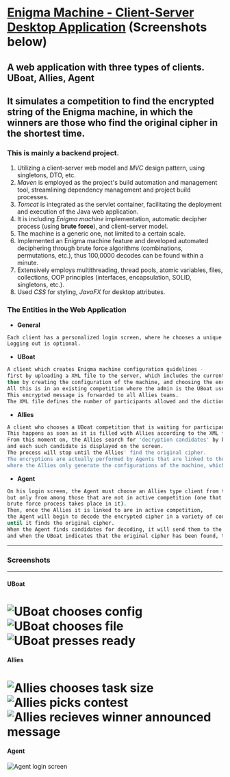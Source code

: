 # [Enigma Machine - Client-Server Desktop Application](https://guybeckenstein.github.io/crack-the-enigma-v2/) (Screenshots below)
## A web application with three types of clients. UBoat, Allies, Agent

## It simulates a competition to find the encrypted string of the Enigma machine, in which the winners are those who find the original cipher in the shortest time.

### This is mainly a backend project.
1. Utilizing a client-server web model and _MVC_ design pattern, using singletons, DTO, etc.
2. _Maven_ is employed as the project's build automation and management tool, streamlining dependency management and project build processes.
3. _Tomcat_ is integrated as the servlet container, facilitating the deployment and execution of the Java web application.
4. It is including _Enigma machine_ implementation, automatic decipher process (using **brute force**), and client-server model. 
5. The machine is a generic one, not limited to a certain scale. 
6. Implemented an Enigma machine feature and developed automated deciphering through brute force algorithms (combinations, permutations, etc.), thus 100,0000 decodes can be found within a minute.
7. Extensively employs multithreading, thread pools, atomic variables, files, collections, OOP principles (interfaces, encapsulation, SOLID, singletons, etc.).
8. Used _CSS_ for styling, _JavaFX_ for desktop attributes.

### The Entities in the Web Application
- **General**
```bash
Each client has a personalized login screen, where he chooses a unique username from all types of clients.
Logging out is optional.
```
- **UBoat**
```bash
A client which creates Enigma machine configuration guidelines - 
first by uploading a XML file to the server, which includes the current Enigma machine that is used, 
then by creating the configuration of the machine, and choosing the encrypted message to be decrypted. 
All this is in an existing competition where the admin is the UBoat user.
This encrypted message is forwarded to all Allies teams.
The XML file defines the number of participants allowed and the dictionary used in the competition.
```

- **Allies**
```bash
A client who chooses a UBoat competition that is waiting for participants, and joins it, until it starts. 
This happens as soon as it is filled with Allies according to the XML file definitions. 
From this moment on, the Allies search for 'decryption candidates' by brute force, 
and each such candidate is displayed on the screen. 
The process will stop until the Allies' find the original cipher.
The encryptions are actually performed by Agents that are linked to the Allies, 
where the Allies only generate the configurations of the machine, which each Agent encrypts by itself.
```

- **Agent**
```bash
On his login screen, the Agent must choose an Allies type client from the multitude of options presented to him, 
but only from among those that are not in active competition (one that has started and in fact the whole 
brute force process takes place in it).
Then, once the Allies it is linked to are in active competition, 
the Agent will begin to decode the encrypted cipher in a variety of configurations, 
until it finds the original cipher.
When the Agent finds candidates for decoding, it will send them to the Allies, 
and when the UBoat indicates that the original cipher has been found, the identity of the winning Allies will be announced.
```

------
### Screenshots
------
#### UBoat
![UBoat chooses config](https://user-images.githubusercontent.com/82370205/198925523-fd81bdd4-4273-45eb-aee2-5fb256a3ea4e.png)
![UBoat chooses file](https://user-images.githubusercontent.com/82370205/198925527-71acedb7-3947-4051-9dda-d006a470721b.png)
![UBoat presses ready](https://user-images.githubusercontent.com/82370205/198925529-2081b9b6-1551-4451-8965-9c5fb4f6cdec.png)
======
#### Allies
![Allies chooses task size](https://user-images.githubusercontent.com/82370205/198925539-641443d1-03bf-49d9-8e39-8cd70724bad9.png)
![Allies picks contest](https://user-images.githubusercontent.com/82370205/198925540-488a8d7a-1f14-4ef2-a2c8-bf38f4233f8d.png)
![Allies recieves winner announced message](https://user-images.githubusercontent.com/82370205/198925541-ead0ac12-cfcd-43cd-a4f8-dabf75a15ab1.png)
======
#### Agent
![Agent login screen](https://user-images.githubusercontent.com/82370205/198925546-b25b74f5-0eaa-46d5-b338-ae7bafd61d44.png)
